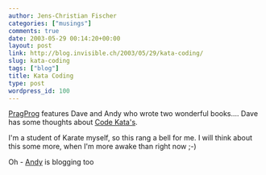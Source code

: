 ```yaml
---
author: Jens-Christian Fischer
categories: ["musings"]
comments: true
date: 2003-05-29 00:14:20+00:00
layout: post
link: http://blog.invisible.ch/2003/05/29/kata-coding/
slug: kata-coding
tags: ["blog"]
title: Kata Coding
type: post
wordpress_id: 100
---
```


[PragProg](http://www.pragprog.com) features Dave and Andy who wrote two wonderful books.... Dave has some thoughts about [Code Kata's](http://pragprog.com/pragdave/Practices/Kata).

I'm a student of Karate myself, so this rang a bell for me. I will think about this some more, when I'm more awake than right now ;-)

Oh - [Andy](http://www.toolshed.com/blog) is blogging too
